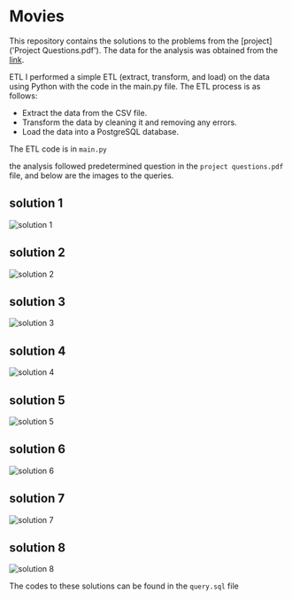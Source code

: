 # Movies
This repository contains the solutions to the problems from the [project]('Project Questions.pdf'). The data for the analysis was obtained from the [link](https://t.co/Mcrr94P4Ey).

ETL
I performed a simple ETL (extract, transform, and load) on the data using Python with the code in the main.py file. The ETL process is as follows:

- Extract the data from the CSV file.
- Transform the data by cleaning it and removing any errors.
- Load the data into a PostgreSQL database.

The ETL code is in `main.py`

the analysis followed predetermined question in the `project questions.pdf` file, and below are the images to the queries.
## solution 1
![solution 1](https://github.com/Nazzcodek/movies/blob/main/img/question%201.jpg)
## solution 2
![solution 2](https://github.com/Nazzcodek/movies/blob/main/img/question%202.jpg)
## solution 3
![solution 3](https://github.com/Nazzcodek/movies/blob/main/img/question%203.jpg)
## solution 4
![solution 4](https://github.com/Nazzcodek/movies/blob/main/img/question%204.jpg)
## solution 5
![solution 5](https://github.com/Nazzcodek/movies/blob/main/img/question%205.jpg)
## solution 6
![solution 6](https://github.com/Nazzcodek/movies/blob/main/img/question%206.jpg)
## solution 7
![solution 7](https://github.com/Nazzcodek/movies/blob/main/img/question%207.jpg)
## solution 8
![solution 8](https://github.com/Nazzcodek/movies/blob/main/img/question%208.jpg)

The codes to these solutions can be found in the `query.sql` file